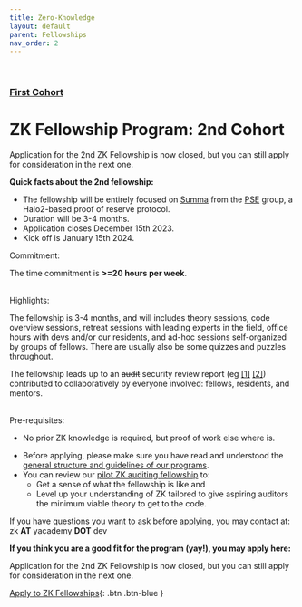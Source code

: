 ```yaml
---
title: Zero-Knowledge
layout: default
parent: Fellowships
nav_order: 2
---
```

<br>

### [First Cohort](https://yacademy.dev/fellowships/zBlock1/)

# ZK Fellowship Program: 2nd Cohort

<span class="fs-5"><span class="text-red-100">Application for the 2nd ZK Fellowship is now closed, but you can still apply for consideration in the next one.</span></span> 

**Quick facts about the 2nd fellowship:**

- The fellowship will be entirely focused on [Summa](https://github.com/summa-dev/summa-solvency) from the [PSE](https://pse.dev) group, a Halo2-based proof of reserve protocol.
- Duration will be 3-4 months.
- Application closes December 15th 2023.
- Kick off is January 15th 2024.

<span class="fs-5"><span class="fw-700"><span class="text-blue-100">Commitment:</span></span></span> 

The time commitment is **>=20 hours per week**.

<br>
<span class="fs-5"><span class="fw-700"><span class="text-blue-100">Highlights:</span></span></span> 


The fellowship is 3-4 months, and will includes theory sessions, code overview sessions,  retreat sessions with leading experts in the field, office hours with devs and/or our residents, and ad-hoc sessions self-organized by groups of fellows. There are usually also be some quizzes and puzzles throughout. 

The fellowship leads up to an ~~audit~~ security review report (eg [[1]](https://github.com/zBlock-1/RLN-audit-report) [[2]](https://github.com/zBlock-1/spartan-ecdsa-audit-report)) contributed to collaboratively by everyone involved: fellows, residents, and mentors. 

<!--Developments in ZK proving systems informs our choice of what theory and implementations we choose in our upcoming ZK auditing fellowships. -->

<br>
<span class="fs-5"><span class="fw-700"><span class="text-blue-100">Pre-requisites:</span></span></span> 

- No prior ZK knowledge is required, but proof of work else where is.

<!--
<br>
<span class="fs-5"><span class="fw-700"><span class="text-blue-100">Highlights from the fellowship program:</span></span></span>


- The auditing sprint starts on Monday with an overview session delivered by one of our resident auditors, a guest auditor, or the codebase author.
- Async discussion take place between fellows, mentors, guest auditors, residents, and codebase devs.
- Fellows can work in groups during the week. Groups may have virtual meetings to check progress and help each other. 
- At the end of the sprint, fellows present their findings and receive feedback from our residents, mentors, and codebase authors.
- The auditing sprint ends with a retreat session where we invite a prominent guest for a lecture or AMA with the fellows.
- yAcademy residents take care of aggregating all findings into one coherent report shortly after the fellowship ends. -->
- Before applying, please make sure you have read and understood the [general structure and guidelines of our programs](/fellowships/).
- You can review our [pilot ZK auditing fellowship](/fellowships/zBlock1) to: 
    - Get a sense of what the fellowship is like and 
    - Level up your understanding of ZK tailored to give aspiring auditors the minimum viable theory to get to the code.


If you have questions you want to ask before applying, you may contact at: <br>zk **AT** yacademy **DOT** dev 


**If you think you are a good fit for the program (yay!), you may apply here:**
<br>

<span class="fs-5"><span class="text-red-100">Application for the 2nd ZK Fellowship is now closed, but you can still apply for consideration in the next one.</span></span> 

<span class="fs-8"> [Apply to ZK Fellowships](/fellowships/zk-application){: .btn .btn-blue } </span> &nbsp;



